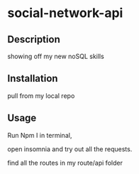# social-network-api

## Description 

showing off my new noSQL skills

## Installation

pull from my local repo

## Usage

Run Npm I in terminal,

open insomnia and try out all the requests.

find all the routes in my route/api folder 

